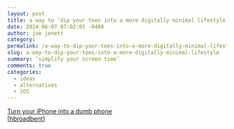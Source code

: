 ```yaml
---
layout: post
title: a way to ‘dip your toes into a more digitally minimal lifestyle’
date: 2024-06-07 07:02:03 -0400
author: joe jenett
category: 
permalink: /a-way-to-dip-your-toes-into-a-more-digitally-minimal-lifestyle/
slug: a-way-to-dip-your-toes-into-a-more-digitally-minimal-lifestyle
summary: ‘simplify your screen time’
comments: true
categories:
  - ideas
  - alternatives
  - iOS
---
```

<a title="Turn your iPhone into a dumb phone · Dumbph" href="https://dumbph.com/turn-iphone-into-dumb-phone/#minimal-homescreen-launcher">Turn your iPhone into a dumb phone</a><br>[<a title="hbroadbent" href="https://news.ycombinator.com/user?id=hbroadbent">hbroadbent</a>]

<a href="https://brid.gy/publish/mastodon"></a>